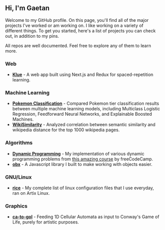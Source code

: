 ## Hi, I'm Gaetan

Welcome to my GitHub profile. On this page, you'll find all of the major projects I've worked or am working on. I like working on a variety of different things. To get you started, here's a list of projects you can check out, in addition to my pins.

All repos are well documented. Feel free to explore any of them to learn more.

### Web
- [**Klue**](https://github.com/llGaetanll/Klue) - A web app built using Next.js and Redux for spaced-repetition learning.

### Machine Learning
- [**Pokemon Classification**](https://github.com/llGaetanll/PokemonClassification) - Compared Pokemon tier classification results between multiple machine learning models, including Multiclass Logistic Regression, Feedforward Neural Networks, and Explainable Boosted Machines.
- [**WikiSimilarity**](https://github.com/llGaetanll/WikiSimilarity) - Analyzed correlation between semantic similarity and wikipedia distance for the top $1000$ wikipedia pages.

### Algorithms
- [**Dynamic Programming**](https://github.com/llGaetanll/DynamicProgramming) - My implementation of various dynamic programming problems from [this amazing course](https://www.youtube.com/watch?v=oBt53YbR9Kk) by freeCodeCamp.
- [**obx**](https://github.com/llGaetanll/obx) - A Javascript library I built to make working with objects easier.

### GNU/Linux
- [**rice**](https://github.com/llGaetanll/rice) - My complete list of linux configuration files that I use everyday, ran on Artix Linux.

### Graphics
- [**ca-to-gol**](https://github.com/llGaetanll/ca-to-gol) - Feeding 1D Cellular Automata as input to Conway's Game of Life, purely for artistic purposes.

<!--
**llGaetanll/llGaetanll** is a ✨ _special_ ✨ repository because its `README.md` (this file) appears on your GitHub profile.

Here are some ideas to get you started:

- 🔭 I’m currently working on ...
- 🌱 I’m currently learning ...
- 👯 I’m looking to collaborate on ...
- 🤔 I’m looking for help with ...
- 💬 Ask me about ...
- 📫 How to reach me: ...
- 😄 Pronouns: ...
- ⚡ Fun fact: ...
-->
